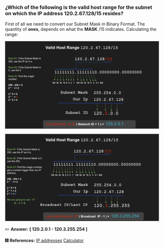 ### ¿Which of the following is the valid host range for the subnet on which the IP address 120.2.67.128/15 resides?

First of all we need to convert our Subnet Mask in Binary Format. The quantity of **ones**, depends on what the **MASK** /15 indicates.
Calculating the range:

![alt text](first_valid_host.png)

![alt text](last_valid_host.png)

:pencil2: **Answer:**
**[ 120.2.0.1 - 120.3.255.254 ]**


:fireworks: **References:**
[IP addresses](https://www.youtube.com/watch?v=uyRtYUg6bnw/)
[Calculator](http://www.aboutmyip.com/AboutMyXApp/SubnetCalculator.jsp?ipAddress=120.2.67.128&cidr=15)